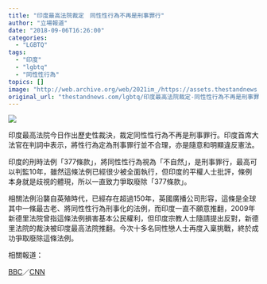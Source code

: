 ```yaml
---
title: "印度最高法院裁定　同性性行為不再是刑事罪行"
author: "立場報道"
date: "2018-09-06T16:26:00"
categories:
  - "LGBTQ"
tags:
  - "印度"
  - "lgbtq"
  - "同性性行為"
topics: []
image: "http://web.archive.org/web/2021im_/https://assets.thestandnews.com/media/photos/india-01_mPtD1.png"
original_url: "thestandnews.com/lgbtq/印度最高法院裁定-同性性行為不再是刑事罪行"
---
```

![](http://web.archive.org/web/2021im_/https://assets.thestandnews.com/media/photos/india-01_mPtD1.png)

印度最高法院今日作出歷史性裁決，裁定同性性行為不再是刑事罪行。印度首席大法官在判詞中表示，將性行為定為刑事罪行並不合理，亦是隨意和明顯違反憲法。

印度的刑時法例「377條款」，將同性性行為視為「不自然」，是刑事罪行，最高可以判監10年，雖然這條法例已經很少被全面執行，但印度的平權人士批評，條例本身就是歧視的體現，所以一直致力爭取廢除「377條款」。

相關法例沿襲自英殖時代，已經存在超過150年，英國廣播公司形容，這條是全球其中一條最古老、將同性性行為刑事化的法例，而印度一直不願意推翻，2009年新德里法院曾指這條法例損害基本公民權利，但印度宗教人士隨請提出反對，新德里法院的裁決被印度最高法院推翻。今次十多名同性戀人士再度入稟挑戰，終於成功爭取廢除這條法例。

相關報道：

[BBC](http://web.archive.org/web/20211229132318/https://www.bbc.co.uk/news/world-asia-india-45429664)／[CNN](http://web.archive.org/web/20211229132318/https://edition.cnn.com/2018/09/06/asia/india-gay-sex-ruling-intl/index.html)